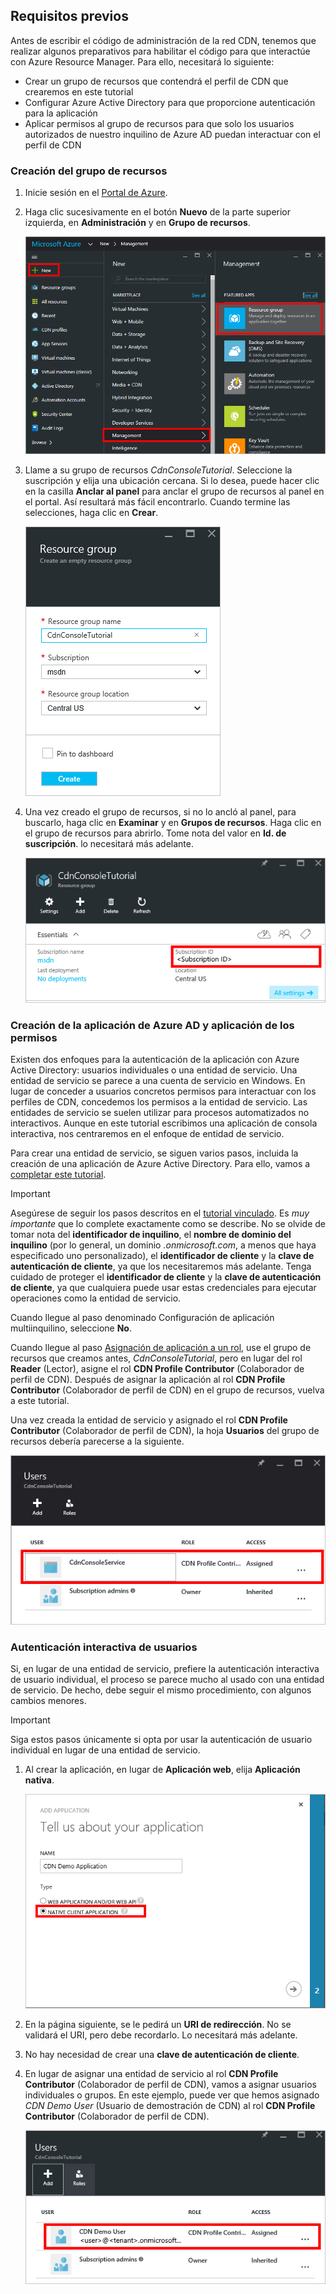 ## <a name="prerequisites"></a>Requisitos previos
Antes de escribir el código de administración de la red CDN, tenemos que realizar algunos preparativos para habilitar el código para que interactúe con Azure Resource Manager.  Para ello, necesitará lo siguiente:

* Crear un grupo de recursos que contendrá el perfil de CDN que crearemos en este tutorial
* Configurar Azure Active Directory para que proporcione autenticación para la aplicación
* Aplicar permisos al grupo de recursos para que solo los usuarios autorizados de nuestro inquilino de Azure AD puedan interactuar con el perfil de CDN

### <a name="creating-the-resource-group"></a>Creación del grupo de recursos
1. Inicie sesión en el [Portal de Azure](https://portal.azure.com).
2. Haga clic sucesivamente en el botón **Nuevo** de la parte superior izquierda, en **Administración** y en **Grupo de recursos**.

    ![Crear un grupo de recursos](./media/cdn-app-dev-prep/cdn-new-rg-1-include.png)
3. Llame a su grupo de recursos *CdnConsoleTutorial*.  Seleccione la suscripción y elija una ubicación cercana.  Si lo desea, puede hacer clic en la casilla **Anclar al panel** para anclar el grupo de recursos al panel en el portal.  Así resultará más fácil encontrarlo.  Cuando termine las selecciones, haga clic en **Crear**.

    ![Asignar un nombre al grupo de recursos](./media/cdn-app-dev-prep/cdn-new-rg-2-include.png)
4. Una vez creado el grupo de recursos, si no lo ancló al panel, para buscarlo, haga clic en **Examinar** y en **Grupos de recursos**.  Haga clic en el grupo de recursos para abrirlo.  Tome nota del valor en **Id. de suscripción**.  lo necesitará más adelante.

    ![Asignar un nombre al grupo de recursos](./media/cdn-app-dev-prep/cdn-subscription-id-include.png)

### <a name="creating-the-azure-ad-application-and-applying-permissions"></a>Creación de la aplicación de Azure AD y aplicación de los permisos
Existen dos enfoques para la autenticación de la aplicación con Azure Active Directory: usuarios individuales o una entidad de servicio. Una entidad de servicio se parece a una cuenta de servicio en Windows.  En lugar de conceder a usuarios concretos permisos para interactuar con los perfiles de CDN, concedemos los permisos a la entidad de servicio.  Las entidades de servicio se suelen utilizar para procesos automatizados no interactivos.  Aunque en este tutorial escribimos una aplicación de consola interactiva, nos centraremos en el enfoque de entidad de servicio.

Para crear una entidad de servicio, se siguen varios pasos, incluida la creación de una aplicación de Azure Active Directory.  Para ello, vamos a [completar este tutorial](../articles/resource-group-create-service-principal-portal.md).

> [!IMPORTANT]
> Asegúrese de seguir los pasos descritos en el [tutorial vinculado](../articles/resource-group-create-service-principal-portal.md).  Es *muy importante* que lo complete exactamente como se describe.  No se olvide de tomar nota del **identificador de inquilino**, el **nombre de dominio del inquilino** (por lo general, un dominio *.onmicrosoft.com*, a menos que haya especificado uno personalizado), el **identificador de cliente** y la **clave de autenticación de cliente**, ya que los necesitaremos más adelante.  Tenga cuidado de proteger el **identificador de cliente** y la **clave de autenticación de cliente**, ya que cualquiera puede usar estas credenciales para ejecutar operaciones como la entidad de servicio.
>
> Cuando llegue al paso denominado Configuración de aplicación multiinquilino, seleccione **No**.
>
> Cuando llegue al paso [Asignación de aplicación a un rol](../articles/azure-resource-manager/resource-group-create-service-principal-portal.md#assign-application-to-role), use el grupo de recursos que creamos antes, *CdnConsoleTutorial*, pero en lugar del rol **Reader** (Lector), asigne el rol **CDN Profile Contributor** (Colaborador de perfil de CDN).  Después de asignar la aplicación al rol **CDN Profile Contributor** (Colaborador de perfil de CDN) en el grupo de recursos, vuelva a este tutorial. 
>
>

Una vez creada la entidad de servicio y asignado el rol **CDN Profile Contributor** (Colaborador de perfil de CDN), la hoja **Usuarios** del grupo de recursos debería parecerse a la siguiente.

![Hoja Usuarios](./media/cdn-app-dev-prep/cdn-service-principal-include.png)

### <a name="interactive-user-authentication"></a>Autenticación interactiva de usuarios
Si, en lugar de una entidad de servicio, prefiere la autenticación interactiva de usuario individual, el proceso se parece mucho al usado con una entidad de servicio.  De hecho, debe seguir el mismo procedimiento, con algunos cambios menores.

> [!IMPORTANT]
> Siga estos pasos únicamente si opta por usar la autenticación de usuario individual en lugar de una entidad de servicio.
>
>

1. Al crear la aplicación, en lugar de **Aplicación web**, elija **Aplicación nativa**.

    ![Aplicación nativa](./media/cdn-app-dev-prep/cdn-native-application-include.png)
2. En la página siguiente, se le pedirá un **URI de redirección**.  No se validará el URI, pero debe recordarlo.  Lo necesitará más adelante.
3. No hay necesidad de crear una **clave de autenticación de cliente**.
4. En lugar de asignar una entidad de servicio al rol **CDN Profile Contributor** (Colaborador de perfil de CDN), vamos a asignar usuarios individuales o grupos.  En este ejemplo, puede ver que hemos asignado *CDN Demo User* (Usuario de demostración de CDN) al rol **CDN Profile Contributor** (Colaborador de perfil de CDN).  

    ![Acceso de usuario individual](./media/cdn-app-dev-prep/cdn-aad-user-include.png)


<!--HONumber=Dec16_HO1-->


